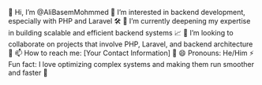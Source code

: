 👋 Hi, I’m @AliBasemMohmmed
👀 I’m interested in backend development, especially with PHP and Laravel 🛠️
🌱 I’m currently deepening my expertise in building scalable and efficient backend systems 📈
💞️ I’m looking to collaborate on projects that involve PHP, Laravel, and backend architecture 🤝
📫 How to reach me: [Your Contact Information] 📧
😄 Pronouns: He/Him
⚡ Fun fact: I love optimizing complex systems and making them run smoother and faster 🚀

